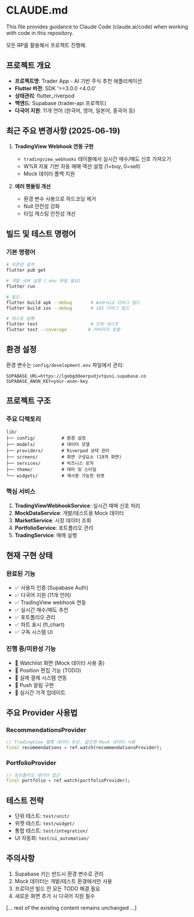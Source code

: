 # CLAUDE.md

This file provides guidance to Claude Code (claude.ai/code) when working with code in this repository.

모든 RP를 활용해서 프로젝트 진행해.

## 프로젝트 개요
- **프로젝트명**: Trader App - AI 기반 주식 추천 애플리케이션
- **Flutter 버전**: SDK '>=3.0.0 <4.0.0'
- **상태관리**: flutter_riverpod
- **백엔드**: Supabase (trader-api 프로젝트)
- **다국어 지원**: 11개 언어 (한국어, 영어, 일본어, 중국어 등)

## 최근 주요 변경사항 (2025-06-19)
1. **TradingView Webhook 연동 구현**
   - `tradingview_webhooks` 테이블에서 실시간 매수/매도 신호 가져오기
   - W%R 지표 기반 자동 매매 액션 설정 (1=buy, 0=sell)
   - Mock 데이터 폴백 지원

2. **에러 핸들링 개선**
   - 환경 변수 사용으로 하드코딩 제거
   - Null 안전성 강화
   - 타입 캐스팅 안전성 개선

## 빌드 및 테스트 명령어

### 기본 명령어
```bash
# 의존성 설치
flutter pub get

# 개발 서버 실행 (.env 파일 필요)
flutter run

# 빌드
flutter build apk --debug       # Android 디버그 빌드
flutter build ios --debug       # iOS 디버그 빌드

# 테스트 실행
flutter test                    # 단위 테스트
flutter test --coverage        # 커버리지 포함
```

## 환경 설정
환경 변수는 `config/development.env` 파일에서 관리:
```env
SUPABASE_URL=https://lgebgddeerpxdjvtqvoi.supabase.co
SUPABASE_ANON_KEY=your-anon-key
```

## 프로젝트 구조

### 주요 디렉토리
```
lib/
├── config/          # 환경 설정
├── models/          # 데이터 모델
├── providers/       # Riverpod 상태 관리
├── screens/         # 화면 구성요소 (19개 화면)
├── services/        # 비즈니스 로직
├── theme/           # 테마 및 스타일
└── widgets/         # 재사용 가능한 위젯
```

### 핵심 서비스
1. **TradingViewWebhookService**: 실시간 매매 신호 처리
2. **MockDataService**: 개발/테스트용 Mock 데이터
3. **MarketService**: 시장 데이터 조회
4. **PortfolioService**: 포트폴리오 관리
5. **TradingService**: 매매 실행

## 현재 구현 상태

### 완료된 기능
- ✅ 사용자 인증 (Supabase Auth)
- ✅ 다국어 지원 (11개 언어)
- ✅ TradingView webhook 연동
- ✅ 실시간 매수/매도 추천
- ✅ 포트폴리오 관리
- ✅ 차트 표시 (fl_chart)
- ✅ 구독 시스템 UI

### 진행 중/미완성 기능
- 🔄 Watchlist 화면 (Mock 데이터 사용 중)
- 🔄 Position 편집 기능 (TODO)
- 🔄  실제 결제 시스템 연동
- 🔄 Push 알림 구현
- 🔄  실시간 가격 업데이트

## 주요 Provider 사용법

### RecommendationsProvider
```dart
// TradingView 웹훅 데이터 우선, 없으면 Mock 데이터 사용
final recommendations = ref.watch(recommendationsProvider);
```

### PortfolioProvider
```dart
// 포트폴리오 데이터 접근
final portfolio = ref.watch(portfolioProvider);
```

## 테스트 전략
- 단위 테스트: `test/unit/`
- 위젯 테스트: `test/widget/`
- 통합 테스트: `test/integration/`
- UI 자동화: `test/ui_automation/`

## 주의사항
1. Supabase 키는 반드시 환경 변수로 관리
2. Mock 데이터는 개발/테스트 환경에서만 사용
3. 프로덕션 빌드 전 모든 TODO 해결 필요
4. 새로운 화면 추가 시 다국어 지원 필수

[... rest of the existing content remains unchanged ...]